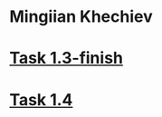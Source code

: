 # Mingiian Khechiev

# [Task 1.3-finish](https://xechiev.github.io/Task_1.3-finsh/) 

# [Task 1.4](https://xechiev.github.io/Task_1.4/) 


